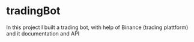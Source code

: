 # tradingBot
In this project I built a trading bot, with help of Binance (trading plattform) and it documentation and API
